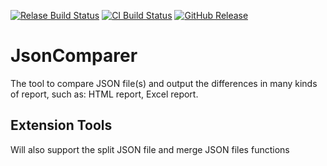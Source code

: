[![Relase Build Status](https://img.shields.io/appveyor/ci/bigegg/jsoncomparer.svg?style=flat-square&label=Release%20Build)](https://ci.appveyor.com/project/BigEgg/jsoncomparer)
[![CI Build Status](https://img.shields.io/appveyor/ci/bigegg/jsoncomparer-33wo6.svg?style=flat-square&label=CI%20Build)](https://ci.appveyor.com/project/BigEgg/jsoncomparer-33wo6)
[![GitHub Release](https://img.shields.io/github/release/BigEggTools/JsonComparer.svg?style=flat-square&label=GitHub%20Release)](https://github.com/BigEggTools/JsonComparer/releases)

# JsonComparer
The tool to compare JSON file(s) and output the differences in many kinds of report, such as: HTML report, Excel report.

## Extension Tools
Will also support the split JSON file and merge JSON files functions
